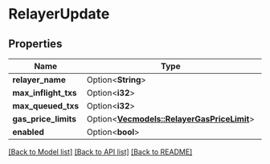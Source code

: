 # RelayerUpdate

## Properties

Name | Type | Description | Notes
------------ | ------------- | ------------- | -------------
**relayer_name** | Option<**String**> |  | [optional]
**max_inflight_txs** | Option<**i32**> |  | [optional]
**max_queued_txs** | Option<**i32**> |  | [optional]
**gas_price_limits** | Option<[**Vec<models::RelayerGasPriceLimit>**](RelayerGasPriceLimit.md)> |  | [optional]
**enabled** | Option<**bool**> |  | [optional]

[[Back to Model list]](../README.md#documentation-for-models) [[Back to API list]](../README.md#documentation-for-api-endpoints) [[Back to README]](../README.md)


